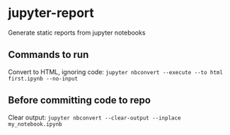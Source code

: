 # jupyter-report
Generate static reports from jupyter notebooks

## Commands to run
Convert to HTML, ignoring code: `jupyter nbconvert --execute --to html first.ipynb --no-input`

## Before committing code to repo
Clear output: `jupyter nbconvert --clear-output --inplace my_notebook.ipynb`